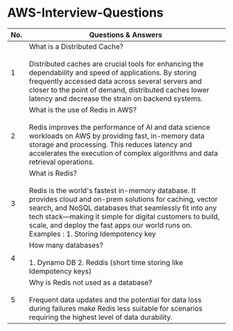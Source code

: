 # AWS-Interview-Questions

| No. | Questions & Answers                                                                                                                                                  |
| --- | ----------------------------------------------------------------------------------------------------------------------------------------------------------------- |
| 1   | What is a Distributed Cache? <br/><br/> Distributed caches are crucial tools for enhancing the dependability and speed of applications. By storing frequently accessed data across several servers and closer to the point of demand, distributed caches lower latency and decrease the strain on backend systems. 
| 2   | What is the use of Redis in AWS? <br/><br/> Redis improves the performance of AI and data science workloads on AWS by providing fast, in-memory data storage and processing. This reduces latency and accelerates the execution of complex algorithms and data retrieval operations.
| 3   | What is Redis? <br/><br/> Redis is the world's fastest in-memory database. It provides cloud and on-prem solutions for caching, vector search, and NoSQL databases that seamlessly fit into any tech stack—making it simple for digital customers to build, scale, and deploy the fast apps our world runs on. Examples : 1. Storing Idempotency key
| 4   | How many databases? <br/><br/> 1. Dynamo DB 2. Reddis (short time storing like Idempotency keys)
| 5   | Why is Redis not used as a database? <br/><br/> Frequent data updates and the potential for data loss during failures make Redis less suitable for scenarios requiring the highest level of data durability.
